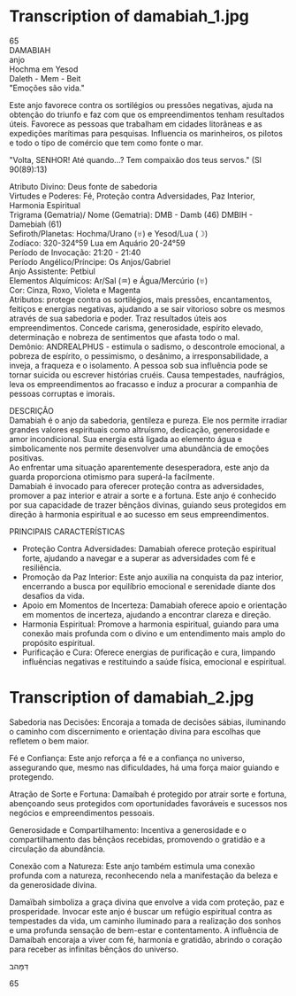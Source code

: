# Transcription of damabiah_1.jpg

65  
DAMABIAH  
anjo  
Hochma em Yesod  
Daleth - Mem - Beit  
"Emoções são vida."  

Este anjo favorece contra os sortilégios ou pressões negativas, ajuda na obtenção do triunfo e faz com que os empreendimentos tenham resultados úteis. Favorece as pessoas que trabalham em cidades litorâneas e as expedições marítimas para pesquisas. Influencia os marinheiros, os pilotos e todo o tipo de comércio que tem como fonte o mar.  

"Volta, SENHOR! Até quando...? Tem compaixão dos teus servos." (Sl 90(89):13)  

Atributo Divino: Deus fonte de sabedoria  
Virtudes e Poderes: Fé, Proteção contra Adversidades, Paz Interior, Harmonia Espiritual  
Trigrama (Gematria)/ Nome (Gematria): DMB - Damb (46) DMBIH - Damebiah (61)  
Sefiroth/Planetas: Hochma/Urano (♅) e Yesod/Lua (☽)  
Zodíaco: 320-324°59 Lua em Aquário 20-24°59  
Período de Invocação: 21:20 - 21:40  
Período Angélico/Príncipe: Os Anjos/Gabriel  
Anjo Assistente: Petbiul  
Elementos Alquímicos: Ar/Sal (♒) e Água/Mercúrio (♅)  
Cor: Cinza, Roxo, Violeta e Magenta  
Atributos: protege contra os sortilégios, mais pressões, encantamentos, feitiços e energias negativas, ajudando a se sair vitorioso sobre os mesmos através de sua sabedoria e poder. Traz resultados úteis aos empreendimentos. Concede carisma, generosidade, espírito elevado, determinação e nobreza de sentimentos que afasta todo o mal.  
Demônio: ANDREALPHUS - estimula o sadismo, o descontrole emocional, a pobreza de espírito, o pessimismo, o desânimo, a irresponsabilidade, a inveja, a fraqueza e o isolamento. A pessoa sob sua influência pode se tornar suicida ou escrever histórias cruéis. Causa tempestades, naufrágios, leva os empreendimentos ao fracasso e induz a procurar a companhia de pessoas corruptas e imorais.  

DESCRIÇÃO  
Damabiah é o anjo da sabedoria, gentileza e pureza. Ele nos permite irradiar grandes valores espirituais como altruísmo, dedicação, generosidade e amor incondicional. Sua energia está ligada ao elemento água e simbolicamente nos permite desenvolver uma abundância de emoções positivas.  
Ao enfrentar uma situação aparentemente desesperadora, este anjo da guarda proporciona otimismo para superá-la facilmente.  
Damabiah é invocado para oferecer proteção contra as adversidades, promover a paz interior e atrair a sorte e a fortuna. Este anjo é conhecido por sua capacidade de trazer bênçãos divinas, guiando seus protegidos em direção à harmonia espiritual e ao sucesso em seus empreendimentos.  

PRINCIPAIS CARACTERÍSTICAS  
- Proteção Contra Adversidades: Damabiah oferece proteção espiritual forte, ajudando a navegar e a superar as adversidades com fé e resiliência.  
- Promoção da Paz Interior: Este anjo auxilia na conquista da paz interior, encerrando a busca por equilíbrio emocional e serenidade diante dos desafios da vida.  
- Apoio em Momentos de Incerteza: Damabiah oferece apoio e orientação em momentos de incerteza, ajudando a encontrar clareza e direção.  
- Harmonia Espiritual: Promove a harmonia espiritual, guiando para uma conexão mais profunda com o divino e um entendimento mais amplo do propósito espiritual.  
- Purificação e Cura: Oferece energias de purificação e cura, limpando influências negativas e restituindo a saúde física, emocional e espiritual.

# Transcription of damabiah_2.jpg

Sabedoria nas Decisões: Encoraja a tomada de decisões sábias, iluminando o caminho com discernimento e orientação divina para escolhas que refletem o bem maior.

Fé e Confiança: Este anjo reforça a fé e a confiança no universo, assegurando que, mesmo nas dificuldades, há uma força maior guiando e protegendo.

Atração de Sorte e Fortuna: Damaíbah é protegido por atrair sorte e fortuna, abençoando seus protegidos com oportunidades favoráveis e sucessos nos negócios e empreendimentos pessoais.

Generosidade e Compartilhamento: Incentiva a generosidade e o compartilhamento das bênçãos recebidas, promovendo o gratidão e a circulação da abundância.

Conexão com a Natureza: Este anjo também estimula uma conexão profunda com a natureza, reconhecendo nela a manifestação da beleza e da generosidade divina.

Damaïbah simboliza a graça divina que envolve a vida com proteção, paz e prosperidade. Invocar este anjo é buscar um refúgio espiritual contra as tempestades da vida, um caminho iluminado para a realização dos sonhos e uma profunda sensação de bem-estar e contentamento. A influência de Damaíbah encoraja a viver com fé, harmonia e gratidão, abrindo o coração para receber as infinitas bênçãos do universo.

דִּמָּהב

65